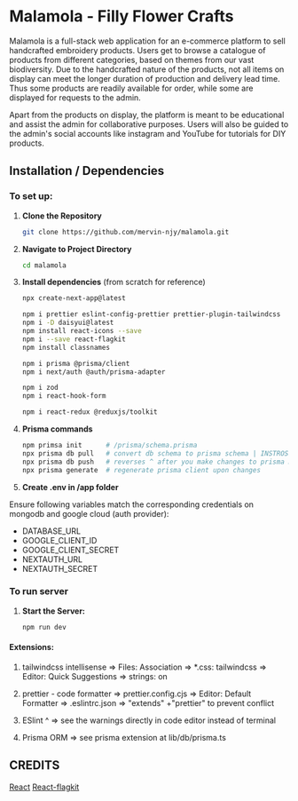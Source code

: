 # Malamola - Filly Flower Crafts

Malamola is a full-stack web application for an e-commerce platform to sell handcrafted embroidery products. Users get to browse a catalogue of products from different categories, based on themes from our vast biodiversity. Due to the handcrafted nature of the products, not all items on display can meet the longer duration of production and delivery lead time. Thus some products are readily available for order, while some are displayed for requests to the admin.

Apart from the products on display, the platform is meant to be educational and assist the admin for collaborative purposes. Users will also be guided to the admin's social accounts like instagram and YouTube for tutorials for DIY products.

## Installation / Dependencies

### To set up:

1. **Clone the Repository**

   ```bash
   git clone https://github.com/mervin-njy/malamola.git
   ```

2. **Navigate to Project Directory**

   ```bash
   cd malamola
   ```

3. **Install dependencies** (from scratch for reference)

   ```bash
   npx create-next-app@latest                                           # 1. nextjs

   npm i prettier eslint-config-prettier prettier-plugin-tailwindcss    # 2. tailwind & prettier formatting
   npm i -D daisyui@latest                                              # 3. daisyUI (UI utilities)
   npm install react-icons --save                                       # 4. react-icons
   npm i --save react-flagkit                                           # 5. country flag icons
   npm install classnames                                               # 6. classnames

   npm i prisma @prisma/client                                          # 7. prisma (db management)
   npm i next/auth @auth/prisma-adapter                                 # 8. next-auth

   npm i zod                                                            # 9. zod (validation)
   npm i react-hook-form                                                # 10. react-hook-form

   npm i react-redux @reduxjs/toolkit                                   # 11. react redux toolkit (state management)
   ```

4. **Prisma commands**

   ```bash
   npm primsa init      # /prisma/schema.prisma
   npx prisma db pull   # convert db schema to prisma schema | INSTROSPECTION
   npx prisma db push   # reverses ^ after you make changes to prisma model
   npx prisma generate  # regenerate prisma client upon changes
   ```

5. **Create .env in /app folder**

Ensure following variables match the corresponding credentials on mongodb and google cloud (auth provider):

- DATABASE_URL
- GOOGLE_CLIENT_ID
- GOOGLE_CLIENT_SECRET
- NEXTAUTH_URL
- NEXTAUTH_SECRET

### To run server

1. **Start the Server:**

   ```bash
   npm run dev
   ```

#### Extensions:

1. tailwindcss intellisense
   => Files: Association => \*.css: tailwindcss
   => Editor: Quick Suggestions => strings: on

2. prettier - code formatter
   => prettier.config.cjs
   => Editor: Default Formatter
   => .eslintrc.json => "extends" +"prettier" to prevent conflict

3. ESlint ^ => see the warnings directly in code editor instead of terminal

4. Prisma ORM
   => see prisma extension at lib/db/prisma.ts

## CREDITS

[React](https://react-icons.github.io/react-icons/)
[React-flagkit](https://github.com/stephenway/react-flagkit)

<!--
TODO:

1. price toggle *** DONE
2. language (add with toggle) *** DONE - but only affects price and not text
3. sorting (past projects last, newest first)
4. product option display (hover over selection to update other elements)
5. product tags
6. product actions (wish/enquire/order)
7. updateNavbar cart after mergingAnnonymousCart when logged in (debounce)

- All products filter to other categories w/ tabs:
 . product page (DONE)
 . inventory (admin) page (DONE)
 . sort () => 'Past' least priority, else 'CreatedAt' top priority

- product display:
 . wish / enquire / order for individual products (DONE for admin)
 . display options with button => smoothen animation / use option toggles
 . price display toggle => ProductsPrice SGD || TWD

- Navbar:
 a. language + currency

- /admin/inventory => updateProduct, deleteProduct

- product schema:
 . add product tags (i.e. mammal, fish, bird)
 . add imageUrl [] for group photos to display
 . add groupPhotoUrl

- product quantity updates for admin
 . order > preparing > ready > delivery > completed
 . wishedFor > 10 => select change to action: request
 . request link to enquiries

- send out email to Admin & User for notifications
 . order initiation
 . wishedFor > 10
     . Admin - change to request?
     . User - wish list product has been updated to request availability
 . request initiation

- SelectQuantity (CSR component) +-qty of items to add at product/[id] page

- Nextjs noSSR dynamic lazy loading

- About, Contact, FAQs pages

- User: user pages:
 a. profile => show updatable info:
     i. delivery details
     ii. payment options
 b. favourite/likes
 c. reviews
 d. enquiries
 e. orders

- Admin userType + admin-specific pages => done with inventory
 a. users, orders, enquiries, dashboard

-->

```

```
